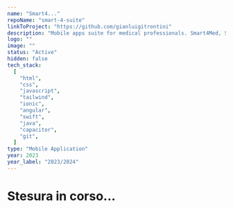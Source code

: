 ```yaml
---
name: "Smart4..."
repoName: "smart-4-suite"
linkToProject: "https://github.com/gianluigitrontini"
description: "Mobile apps suite for medical professionals. Smart4Med, Smart4Care, Smart4Hospital. Code updates & redesign. Developed with NBS."
logo: ""
image: ""
status: "Active"
hidden: false
tech_stack:
  [
    "html",
    "css",
    "javascript",
    "tailwind",
    "ionic",
    "angular",
    "swift",
    "java",
    "capacitor",
    "git",
  ]
type: "Mobile Application"
year: 2023
year_label: "2023/2024"
---
```


# Stesura in corso...
